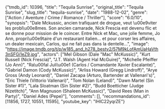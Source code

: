 {"tmdb_id": 10396, "title": "Tequila Sunrise", "original_title": "Tequila Sunrise", "slug_title": "tequila-sunrise", "date": "1988-12-02", "genre": ["Action / Aventure / Crime / Romance / Thriller"], "score": "6.0/10", "synopsis": "Dale Mckussic, ancien trafiquant de drogue, veut \u00e9viter les probl\u00e8mes. Son ancien camarade, Nick Frescia est devenu flic et se donne pour mission de le coincer. Entre Nick et Mac, une jolie femme, Jo Ann, propri\u00e9taire d'un restaurant italien... et pour corser les affaires, un dealer mexicain, Carlos, qui ne fait pas dans la dentelle...", "image": "https://image.tmdb.org/t/p/w185_and_h278_bestv2/57M9kLofAmUaHaVth3nSFGi1eZ9.jpg", "actors": ["Mel Gibson (Dale \"Mac\" McKussic)", "Kurt Russell (Nick Frescia)", "J.T. Walsh (Agent Hal McGuire)", "Michelle Pfeiffer (Jo Ann)", "Ra\u00fal Juli\u00e1 (Carlos / Comandante Xavier Escalante)", "Gabriel Damon (Cody McKussic)", "Arliss Howard (Gregg Lindroff)", "Arye Gross (Andy Leonard)", "Daniel Zacapa (Arturo, Bartender at Vallenari's)", "Eric Thiele (Vittorio Vallenari)", "Tom Nolan (Leland)", "Dawn Martel (Sin Sister #1)", "Lala Sloatman (Sin Sister #2)", "Budd Boetticher (Judge Nizetitch)", "Ann Magnuson (Shaleen McKussic)", "David Rees (Man in Party)", "Daniel Ades (Pepe)"], "comments": [], "recommandations_id": [11856, 1727, 10551, 11595], "youtube_key": "lHIC22yqrZE"}